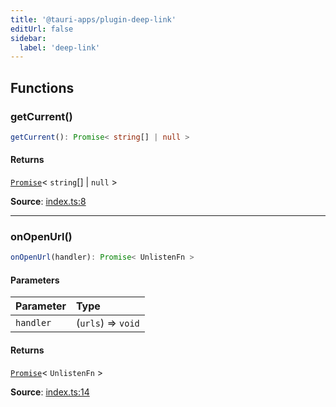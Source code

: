```yaml
---
title: '@tauri-apps/plugin-deep-link'
editUrl: false
sidebar:
  label: 'deep-link'
---
```


## Functions

### getCurrent()

```ts
getCurrent(): Promise< string[] | null >
```

#### Returns

[`Promise`](https://developer.mozilla.org/docs/Web/JavaScript/Reference/Global_Objects/Promise)\< `string`[] \| `null` \>

**Source**: [index.ts:8](https://github.com/tauri-apps/plugins-workspace/blob/v2/plugins/deep-link/guest-js/index.ts#L8)

---

### onOpenUrl()

```ts
onOpenUrl(handler): Promise< UnlistenFn >
```

#### Parameters

| Parameter | Type               |
| :-------- | :----------------- |
| `handler` | (`urls`) => `void` |

#### Returns

[`Promise`](https://developer.mozilla.org/docs/Web/JavaScript/Reference/Global_Objects/Promise)\< `UnlistenFn` \>

**Source**: [index.ts:14](https://github.com/tauri-apps/plugins-workspace/blob/v2/plugins/deep-link/guest-js/index.ts#L14)

